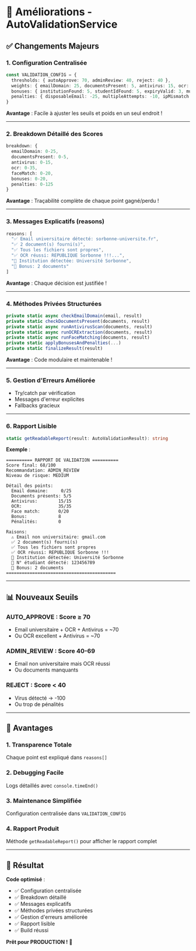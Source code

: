 # 🚀 Améliorations - AutoValidationService

## ✅ Changements Majeurs

### 1. **Configuration Centralisée** 
```typescript
const VALIDATION_CONFIG = {
  thresholds: { autoApprove: 70, adminReview: 40, reject: 40 },
  weights: { emailDomain: 25, documentsPresent: 5, antivirus: 15, ocr: 35, faceMatch: 20 },
  bonuses: { institutionFound: 5, studentIdFound: 5, expiryValid: 3, multipleDocuments: 2 },
  penalties: { disposableEmail: -25, multipleAttempts: -10, ipMismatch: -5, noFaceMatch: -15, virusDetected: -100 }
}
```

**Avantage** : Facile à ajuster les seuils et poids en un seul endroit !

---

### 2. **Breakdown Détaillé des Scores**
```typescript
breakdown: {
  emailDomain: 0-25,
  documentsPresent: 0-5,
  antivirus: 0-15,
  ocr: 0-35,
  faceMatch: 0-20,
  bonuses: 0-20,
  penalties: 0-125
}
```

**Avantage** : Traçabilité complète de chaque point gagné/perdu !

---

### 3. **Messages Explicatifs (reasons)**
```typescript
reasons: [
  "✅ Email universitaire détecté: sorbonne-universite.fr",
  "✅ 2 document(s) fourni(s)",
  "✅ Tous les fichiers sont propres",
  "✅ OCR réussi: REPUBLIQUE Sorbonne !!!...",
  "💎 Institution détectée: Université Sorbonne",
  "💎 Bonus: 2 documents"
]
```

**Avantage** : Chaque décision est justifiée !

---

### 4. **Méthodes Privées Structurées**
```typescript
private static async checkEmailDomain(email, result)
private static checkDocumentsPresent(documents, result)
private static async runAntivirusScan(documents, result)
private static async runOCRExtraction(documents, result)
private static async runFaceMatching(documents, result)
private static applyBonusesAndPenalties(...)
private static finalizeResult(result)
```

**Avantage** : Code modulaire et maintenable !

---

### 5. **Gestion d'Erreurs Améliorée**
- Try/catch par vérification
- Messages d'erreur explicites
- Fallbacks gracieux

---

### 6. **Rapport Lisible**
```typescript
static getReadableReport(result: AutoValidationResult): string
```

**Exemple** :
```
========== RAPPORT DE VALIDATION ==========
Score final: 68/100
Recommandation: ADMIN_REVIEW
Niveau de risque: MEDIUM

Détail des points:
  Email domaine:     0/25
  Documents présents: 5/5
  Antivirus:        15/15
  OCR:              35/35
  Face match:       0/20
  Bonus:            8
  Pénalités:        0

Raisons:
  ⚠️ Email non universitaire: gmail.com
  ✅ 2 document(s) fourni(s)
  ✅ Tous les fichiers sont propres
  ✅ OCR réussi: REPUBLIQUE Sorbonne !!!
  💎 Institution détectée: Université Sorbonne
  💎 N° étudiant détecté: 123456789
  💎 Bonus: 2 documents
==========================================
```

---

## 📊 Nouveaux Seuils

### **AUTO_APPROVE** : Score ≥ **70**
- Email universitaire + OCR + Antivirus = ~70
- Ou OCR excellent + Antivirus = ~70

### **ADMIN_REVIEW** : Score 40-69
- Email non universitaire mais OCR réussi
- Ou documents manquants

### **REJECT** : Score < **40**
- Virus détecté → -100
- Ou trop de pénalités

---

## 🎯 Avantages

### **1. Transparence Totale**
Chaque point est expliqué dans `reasons[]`

### **2. Debugging Facile**
Logs détaillés avec `console.timeEnd()`

### **3. Maintenance Simplifiée**
Configuration centralisée dans `VALIDATION_CONFIG`

### **4. Rapport Produit**
Méthode `getReadableReport()` pour afficher le rapport complet

---

## 🎉 Résultat

**Code optimisé** :
- ✅ Configuration centralisée
- ✅ Breakdown détaillé
- ✅ Messages explicatifs
- ✅ Méthodes privées structurées
- ✅ Gestion d'erreurs améliorée
- ✅ Rapport lisible
- ✅ Build réussi

**Prêt pour PRODUCTION !** 🚀

